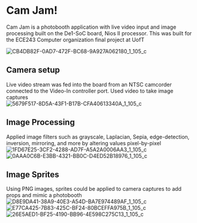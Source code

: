 # Cam Jam!
Cam Jam is a photobooth application with live video input and image processing built on the De1-SoC board, Nios II processor. This was 
built for the ECE243 Computer organization final project at UofT

![CB4DB82F-0AD7-472F-BC68-9A927A062180_1_105_c](https://github.com/rkchan77/camjam/assets/86031810/b949885b-320d-4cdd-be0c-98a254d020ed)

## Camera setup 
Live video stream was fed into the board from an NTSC camcorder connected to the Video-In controller port. Used video to take image captures  
![5679F517-8D5A-43F1-B17B-CFA40613340A_1_105_c](https://github.com/rkchan77/camjam/assets/86031810/ddb5867d-9301-4bca-9507-9febac5bfefb)


## Image Processing
Applied image filters such as grayscale, Laplacian, Sepia, edge-detection, inversion, mirroring, and more by altering values pixel-by-pixel
![1FD67E25-3CF2-4288-AD7F-A5A2A0006AA3_1_105_c](https://github.com/rkchan77/camjam/assets/86031810/33f87070-1b01-4bda-8e1d-1fd76a7ff787)
![0AAA0C6B-E3BB-4321-BB0C-D4ED52B18976_1_105_c](https://github.com/rkchan77/camjam/assets/86031810/2ce4eeac-917c-4218-bb59-8ed3b51823e3)

## Image Sprites
Using PNG images, sprites could be applied to camera captures to add props and mimic a photobooth
![D8E9DA41-38A9-40E3-A54D-BA7E974489AF_1_105_c](https://github.com/rkchan77/camjam/assets/86031810/4f242e9a-0b70-4860-a155-3346c714d147)
![E77CA425-7B83-425C-BF24-80BCEFFA975B_1_105_c](https://github.com/rkchan77/camjam/assets/86031810/5200be7c-b3c8-473a-a2c5-628879f31290)
![26E5AED1-BF25-4190-BB96-4E598C275C13_1_105_c](https://github.com/rkchan77/camjam/assets/86031810/073e489a-6969-4249-990a-e96e9ec74724)

